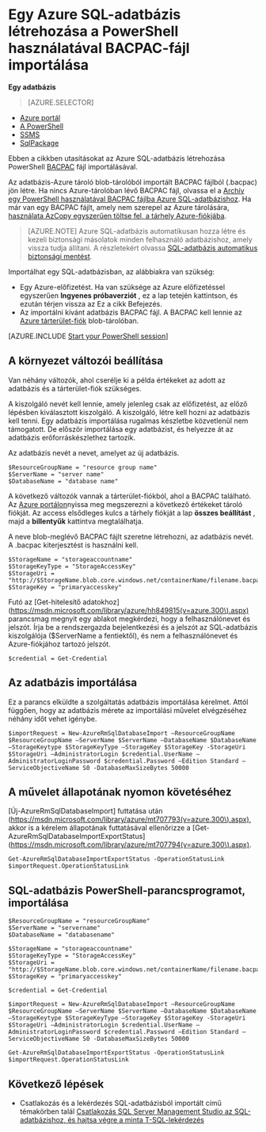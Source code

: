 <properties
    pageTitle="Egy Azure SQL-adatbázis létrehozása a PowerShell használatával BACPAC-fájl importálása |} Microsoft Azure"
    description="Egy Azure SQL-adatbázis létrehozása a PowerShell használatával BACPAC-fájl importálása"
    services="sql-database"
    documentationCenter=""
    authors="stevestein"
    manager="jhubbard"
    editor=""/>

<tags
    ms.service="sql-database"
    ms.devlang="NA"
    ms.topic="article"
    ms.tgt_pltfrm="powershell"
    ms.workload="data-management"
    ms.date="08/31/2016"
    ms.author="sstein"/>

# <a name="import-a-bacpac-file-to-create-an-azure-sql-database-by-using-powershell"></a>Egy Azure SQL-adatbázis létrehozása a PowerShell használatával BACPAC-fájl importálása

**Egy adatbázis**

> [AZURE.SELECTOR]
- [Azure portál](sql-database-import.md)
- [A PowerShell](sql-database-import-powershell.md)
- [SSMS](sql-database-cloud-migrate-compatible-import-bacpac-ssms.md)
- [SqlPackage](sql-database-cloud-migrate-compatible-import-bacpac-sqlpackage.md)

Ebben a cikkben utasításokat az Azure SQL-adatbázis létrehozása PowerShell [BACPAC](https://msdn.microsoft.com/library/ee210546.aspx#Anchor_4) fájl importálásával.

Az adatbázis-Azure tároló blob-tárolóból importált BACPAC fájlból (.bacpac) jön létre. Ha nincs Azure-tárolóban lévő BACPAC fájl, olvassa el a [Archív egy PowerShell használatával BACPAC fájlba Azure SQL-adatbázishoz](sql-database-export-powershell.md). Ha már van egy BACPAC fájlt, amely nem szerepel az Azure tárolására, [használata AzCopy egyszerűen töltse fel, a tárhely Azure-fiókjába](../storage/storage-use-azcopy.md#blob-upload).

> [AZURE.NOTE] Azure SQL-adatbázis automatikusan hozza létre és kezeli biztonsági másolatok minden felhasználó adatbázishoz, amely vissza tudja állítani. A részletekért olvassa [SQL-adatbázis automatikus biztonsági mentést](sql-database-automated-backups.md).


Importálhat egy SQL-adatbázisban, az alábbiakra van szükség:

- Egy Azure-előfizetést. Ha van szüksége az Azure előfizetéssel egyszerűen **Ingyenes próbaverziót** , ez a lap tetején kattintson, és ezután térjen vissza az Ez a cikk Befejezés.
- Az importálni kívánt adatbázis BACPAC fájl. A BACPAC kell lennie az [Azure tárterület-fiók](../storage/storage-create-storage-account.md) blob-tárolóban.



[AZURE.INCLUDE [Start your PowerShell session](../../includes/sql-database-powershell.md)]



## <a name="set-up-the-variables-for-your-environment"></a>A környezet változói beállítása

Van néhány változók, ahol cserélje ki a példa értékeket az adott az adatbázis és a tárterület-fiók szükséges.

A kiszolgáló nevét kell lennie, amely jelenleg csak az előfizetést, az előző lépésben kiválasztott kiszolgáló. A kiszolgáló, létre kell hozni az adatbázis kell tenni. Egy adatbázis importálása rugalmas készletbe közvetlenül nem támogatott. De először importálása egy adatbázist, és helyezze át az adatbázis erőforráskészlethez tartozik.

Az adatbázis nevét a nevet, amelyet az új adatbázis.

    $ResourceGroupName = "resource group name"
    $ServerName = "server name"
    $DatabaseName = "database name"


A következő változók vannak a tárterület-fiókból, ahol a BACPAC található. Az [Azure portálon](https://portal.azure.com)nyissa meg megszerezni a következő értékeket tároló fiókját. Az access elsődleges kulcs a tárhely fiókját a lap **összes beállítást** , majd a **billentyűk** kattintva megtalálhatja.

A neve blob-meglévő BACPAC fájlt szeretne létrehozni, az adatbázis nevét. A .bacpac kiterjesztést is használni kell.

    $StorageName = "storageaccountname"
    $StorageKeyType = "StorageAccessKey"
    $StorageUri = "http://$StorageName.blob.core.windows.net/containerName/filename.bacpac"
    $StorageKey = "primaryaccesskey"


Futó az [Get-hitelesítő adatokhoz] (https://msdn.microsoft.com/library/azure/hh849815(v=azure.300\).aspx) parancsmag megnyit egy ablakot megkérdezi, hogy a felhasználónevet és jelszót. Írja be a rendszergazda bejelentkezési és a jelszót az SQL-adatbázis kiszolgálója ($ServerName a fentiektől), és nem a felhasználónevet és Azure-fiókjához tartozó jelszót.

    $credential = Get-Credential


## <a name="import-the-database"></a>Az adatbázis importálása

Ez a parancs elküldte a szolgáltatás adatbázis importálása kérelmet. Attól függően, hogy az adatbázis mérete az importálási művelet elvégzéséhez néhány időt vehet igénybe.

    $importRequest = New-AzureRmSqlDatabaseImport –ResourceGroupName $ResourceGroupName –ServerName $ServerName –DatabaseName $DatabaseName –StorageKeytype $StorageKeyType –StorageKey $StorageKey -StorageUri $StorageUri –AdministratorLogin $credential.UserName –AdministratorLoginPassword $credential.Password –Edition Standard –ServiceObjectiveName S0 -DatabaseMaxSizeBytes 50000


## <a name="monitor-the-progress-of-the-operation"></a>A művelet állapotának nyomon követéséhez

[Új-AzureRmSqlDatabaseImport] futtatása után (https://msdn.microsoft.com/library/azure/mt707793(v=azure.300\).aspx), akkor is a kérelem állapotának futtatásával ellenőrizze a [Get-AzureRmSqlDatabaseImportExportStatus] (https://msdn.microsoft.com/library/azure/mt707794(v=azure.300\).aspx).

    Get-AzureRmSqlDatabaseImportExportStatus -OperationStatusLink $importRequest.OperationStatusLink



## <a name="sql-database-powershell-import-script"></a>SQL-adatbázis PowerShell-parancsprogramot, importálása


    $ResourceGroupName = "resourceGroupName"
    $ServerName = "servername"
    $DatabaseName = "databasename"

    $StorageName = "storageaccountname"
    $StorageKeyType = "StorageAccessKey"
    $StorageUri = "http://$StorageName.blob.core.windows.net/containerName/filename.bacpac"
    $StorageKey = "primaryaccesskey"

    $credential = Get-Credential

    $importRequest = New-AzureRmSqlDatabaseImport –ResourceGroupName $ResourceGroupName –ServerName $ServerName –DatabaseName $DatabaseName –StorageKeytype $StorageKeyType –StorageKey $StorageKey -StorageUri $StorageUri –AdministratorLogin $credential.UserName –AdministratorLoginPassword $credential.Password –Edition Standard –ServiceObjectiveName S0 -DatabaseMaxSizeBytes 50000

    Get-AzureRmSqlDatabaseImportExportStatus -OperationStatusLink $importRequest.OperationStatusLink



## <a name="next-steps"></a>Következő lépések

- Csatlakozás és a lekérdezés SQL-adatbázisból importált című témakörben talál [Csatlakozás SQL Server Management Studio az SQL-adatbázishoz, és hajtsa végre a minta T-SQL-lekérdezés](sql-database-connect-query-ssms.md)
